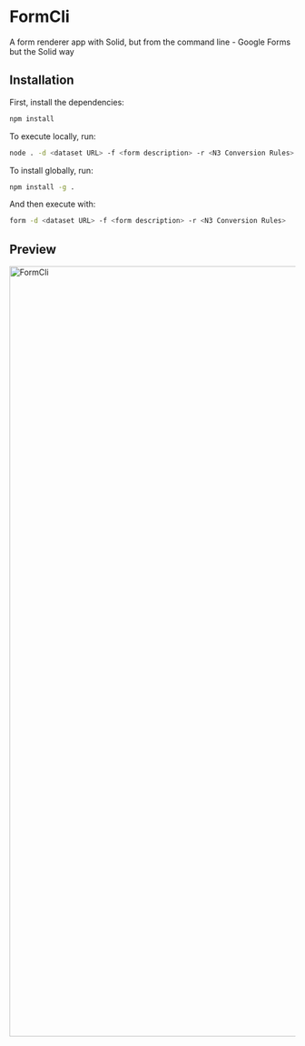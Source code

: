 # FormCli
A form renderer app with Solid, but from the command line - Google Forms but the Solid way

## Installation

First, install the dependencies:

```bash
npm install
```

To execute locally, run:

```bash
node . -d <dataset URL> -f <form description> -r <N3 Conversion Rules>
```

To install globally, run:

```bash
npm install -g .
```

And then execute with:

```bash
form -d <dataset URL> -f <form description> -r <N3 Conversion Rules>
```

## Preview

<img width="1355" alt="FormCli" src="https://github.com/smessie/FormCli/assets/13602120/58733228-7b47-4667-8049-5c83f7dcb65e">

